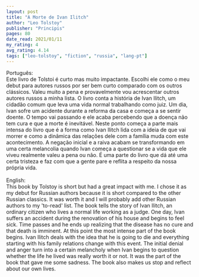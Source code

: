 ```yaml
---
layout: post
title: "A Morte de Ivan Ilitch"
author: "Leo Tolstoy"
publisher: "Principis"
pages: 80
date_read: 2021/01/11
my_rating: 4
avg_rating: 4.14
tags: ["leo-tolstoy", "fiction", "russia", "lang-pt"]
---
```


Português:<br/>Este livro de Tolstoi é curto mas muito impactante. Escolhi ele como o meu debut para autores russos por ser bem curto comparado com os outros clássicos. Valeu muito a pena e provavelmente vou acrescentar outros autores russos a minha lista. O livro conta a história de Ivan Ilitch, um cidadão comum que leva uma vida normal trabalhando como juiz. Um dia, Ivan sofre um acidente durante a reforma da casa e começa a se sentir doente. O tempo vai passando e ele acaba percebendo que a doença não tem cura e que a morte é inevitável. Neste ponto começa a parte mais intensa do livro que é a forma como Ivan Ilitch lida com a ideia de que vai morrer e como a dinâmica das relações dele com a família muda com este acontecimento. A negação inicial e a raiva acabam se transformando em uma certa melancolia quando Ivan começa a questionar se a vida que ele viveu realmente valeu a pena ou não. É uma parte do livro que dá até uma certa tristeza e faz com que a gente pare e reflita a respeito da nossa própria vida.<br/><br/>English: <br/>This book by Tolstoy is short but had a great impact with me. I chose it as my debut for Russian authors because it is short compared to the other Russian classics. It was worth it and I will probably add other Russian authors to my 'to-read' list. The book tells the story of Ivan Ilitch, an ordinary citizen who lives a normal life working as a judge. One day, Ivan suffers an accident during the renovation of his house and begins to feel sick. Time passes and he ends up realizing that the disease has no cure and that death is imminent. At this point the most intense part of the book begins. Ivan Ilitch deals with the idea that he is going to die and everything starting with his family  relations change with this event. The initial denial and anger turn into a certain melancholy when Ivan begins to question whether the life he lived was really worth it or not. It was the part of the book that gave me some sadness.  The book also makes us stop and reflect about our own lives.


